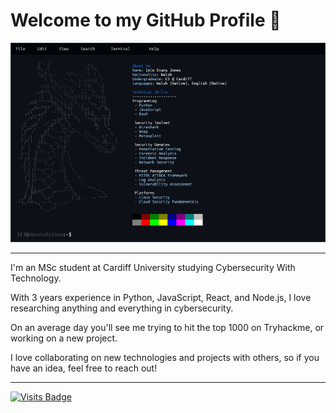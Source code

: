 # Welcome to my GitHub Profile 👋

![Neofetch Style Profile](./Neofetch.png)

---

I'm an MSc student at Cardiff University studying Cybersecurity With Technology.

With 3 years experience in Python, JavaScript, React, and Node.js, I love researching anything and everything in cybersecurity.

On an average day you'll see me trying to hit the top 1000 on Tryhackme, or working on a new project.

I love collaborating on new technologies and projects with others, so if you have an idea, feel free to reach out!

---

[![Visits Badge](https://badges.pufler.dev/visits/ioloEJ42/ioloEJ42)](https://github.com/ioloEJ42/ioloEJ42)

